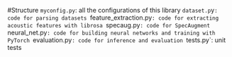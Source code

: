 #Structure 
    `myconfig.py`: all the configurations of this library
    `dataset.p`y`: code for parsing datasets
    `feature_extraction.py`: code for extracting acoustic features with librosa
    `specaug.py`: code for SpecAugment
    `neural_net.py`: code for building neural networks and training with PyTorch
    `evaluation.py`: code for inference and evaluation
    `tests.py`: unit tests

